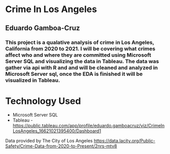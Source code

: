 # Crime In Los Angeles
## Eduardo Gamboa-Cruz
### This project is a qualative analysis of crime in Los Angeles, California from 2020 to 2021. I will be covering what crimes affect who and where they are committed using Microsoft Server SQL and visualizing the data in Tableau. The data was gather via api with R and and will be cleaned and analyzed in Microsoft Server sql, once the EDA is finished it will be visualized in Tableau.

# Technology Used
* Microsoft Server SQL
* Tableau - https://public.tableau.com/app/profile/eduardo.gamboacruz/viz/CrimeInLosAngeles_16621021395400/Dashboard1

 Data provided by The City of Los Angeles
 https://data.lacity.org/Public-Safety/Crime-Data-from-2020-to-Present/2nrs-mtv8
